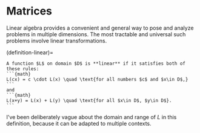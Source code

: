 # Matrices

Linear algebra provides a convenient and general way to pose and analyze problems in multiple dimensions. The most tractable and universal such problems involve linear transformations. 

(definition-linear)=

````{proof:definition} Linear function
A function $L$ on domain $D$ is **linear** if it satisfies both of these rules:
```{math}
L(cx) = c \cdot L(x) \quad \text{for all numbers $c$ and $x\in D$,}
```
and
```{math}
L(x+y) = L(x) + L(y) \quad \text{for all $x\in D$, $y\in D$}.
```
````

I've been deliberately vague about the domain and range of $L$ in this definition, because it can be adapted to multiple contexts.

